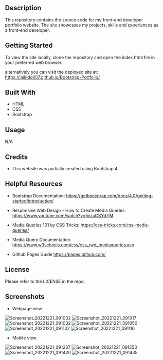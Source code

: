 ## Description

This repository contains the source code for my front-end developer portfolio website. The site showcases my projects, skills and experiences as a front-end developer.

## Getting Started

To view the site locally, clone the repository and open the index.html file in your preferred web browser.

alternatively you can visit the deployed site at:
https://jaikido007.github.io/Bootstrap-Portfolio/

## Built With

- HTML
- CSS
- Bootstrap

## Usage

N/A

## Credits

- This website was partially created using Bootstrap 4.

## Helpful Resources

- Bootstrap Documentation:
https://getbootstrap.com/docs/4.0/getting-started/introduction/

- Responsive Web Design - How to Create Media Queries:
https://www.youtube.com/watch?v=5xzaGSYd7jM

- Media Queries 101 by CSS Tricks:
https://css-tricks.com/css-media-queries/

- Media Query Documentation
https://www.w3schools.com/css/css_rwd_mediaqueries.asp

- Github Pages Guide
https://pages.github.com/

## License

Please refer to the LICENSE in the repo.

## Screenshots

- Webpage view

![Screenshot_20221221_091002](https://user-images.githubusercontent.com/81382978/208868264-988c4c2a-1602-4424-83bb-4586c2c2849d.png)
![Screenshot_20221221_091017](https://user-images.githubusercontent.com/81382978/208868273-2c99ce6e-6388-4c1d-b37c-c6d6042c5c3d.png)
![Screenshot_20221221_091032](https://user-images.githubusercontent.com/81382978/208868277-074e829e-4b37-4d39-8dea-59647a1901c5.png)
![Screenshot_20221221_091050](https://user-images.githubusercontent.com/81382978/208868282-f483073d-6dd0-4db6-afa5-d4154cc28d6f.png)
![Screenshot_20221221_091102](https://user-images.githubusercontent.com/81382978/208868292-e71fc0bb-17a5-4df7-88dc-ef9d8d2070a6.png)
![Screenshot_20221221_091116](https://user-images.githubusercontent.com/81382978/208868305-9afe086c-9e77-4bdc-95ea-aafe03bee08a.png)

- Mobile view

![Screenshot_20221221_091237](https://user-images.githubusercontent.com/81382978/208868308-044f61ce-e33b-4c24-9572-39bc1dde9ae5.png)
![Screenshot_20221221_091353](https://user-images.githubusercontent.com/81382978/208868316-377546a8-b4bc-4f44-8fba-f161a3d09614.png)
![Screenshot_20221221_091420](https://user-images.githubusercontent.com/81382978/208868318-ac673022-5140-4f8b-b388-090b8c9b13d8.png)
![Screenshot_20221221_091435](https://user-images.githubusercontent.com/81382978/208868325-3eb09082-486b-4397-8597-19e7dd38ff2f.png)
